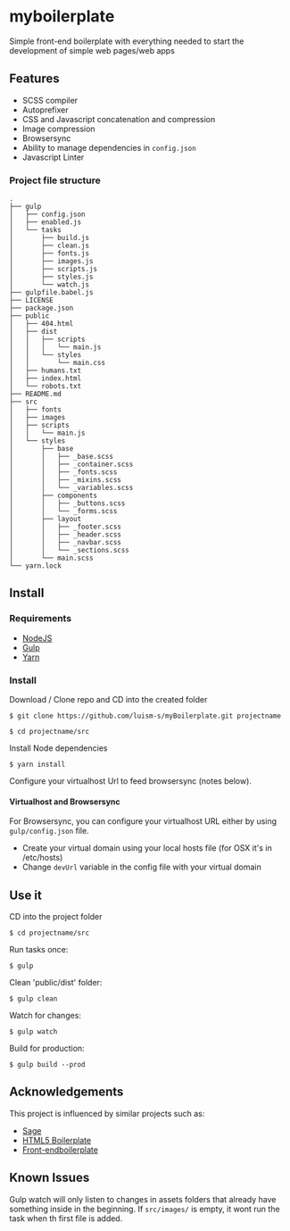# myboilerplate

Simple front-end boilerplate with everything needed to start the development of simple web pages/web apps

## Features

* SCSS compiler
* Autoprefixer
* CSS and Javascript concatenation and compression
* Image compression
* Browsersync
* Ability to manage dependencies in `config.json`
* Javascript Linter

### Project file structure

    .
    ├── gulp
    │   ├── config.json
    │   ├── enabled.js
    │   └── tasks
    │       ├── build.js
    │       ├── clean.js
    │       ├── fonts.js
    │       ├── images.js
    │       ├── scripts.js
    │       ├── styles.js
    │       └── watch.js
    ├── gulpfile.babel.js
    ├── LICENSE
    ├── package.json
    ├── public
    │   ├── 404.html
    │   ├── dist
    │   │   ├── scripts
    │   │   │   └── main.js
    │   │   └── styles
    │   │       └── main.css
    │   ├── humans.txt
    │   ├── index.html
    │   └── robots.txt
    ├── README.md
    ├── src
    │   ├── fonts
    │   ├── images
    │   ├── scripts
    │   │   └── main.js
    │   └── styles
    │       ├── base
    │       │   ├── _base.scss
    │       │   ├── _container.scss
    │       │   ├── _fonts.scss
    │       │   ├── _mixins.scss
    │       │   └── _variables.scss
    │       ├── components
    │       │   ├── _buttons.scss
    │       │   └── _forms.scss
    │       ├── layout
    │       │   ├── _footer.scss
    │       │   ├── _header.scss
    │       │   ├── _navbar.scss
    │       │   └── _sections.scss
    │       └── main.scss
    └── yarn.lock  

## Install

### Requirements

* [NodeJS](https://nodejs.org/)
* [Gulp](http://gulpjs.com/)
* [Yarn](https://yarnpkg.com/lang/en/)

### Install

Download / Clone repo and CD into the created folder

    $ git clone https://github.com/luism-s/myBoilerplate.git projectname 

    $ cd projectname/src
    
Install Node dependencies

    $ yarn install

Configure your virtualhost Url to feed browsersync (notes below).
 
#### Virtualhost and Browsersync

For Browsersync, you can configure your virtualhost URL either by using `gulp/config.json` file.

* Create your virtual domain using your local hosts file (for OSX it's in /etc/hosts)
* Change `devUrl` variable in the config file with your virtual domain

## Use it

CD into the project folder

    $ cd projectname/src

Run tasks once: 

    $ gulp

Clean 'public/dist' folder:

    $ gulp clean

Watch for changes:

    $ gulp watch

Build for production: 

    $ gulp build --prod

## Acknowledgements 

This project is influenced by similar projects such as:
* [Sage](https://roots.io/sage/)
* [HTML5 Boilerplate](https://html5boilerplate.com/)
* [Front-endboilerplate](http://frontendboilerplate.com/)

## Known Issues

Gulp watch will only listen to changes in assets folders that already have something inside in the beginning. If `src/images/` is empty, it wont run the task when th first file is added. 
